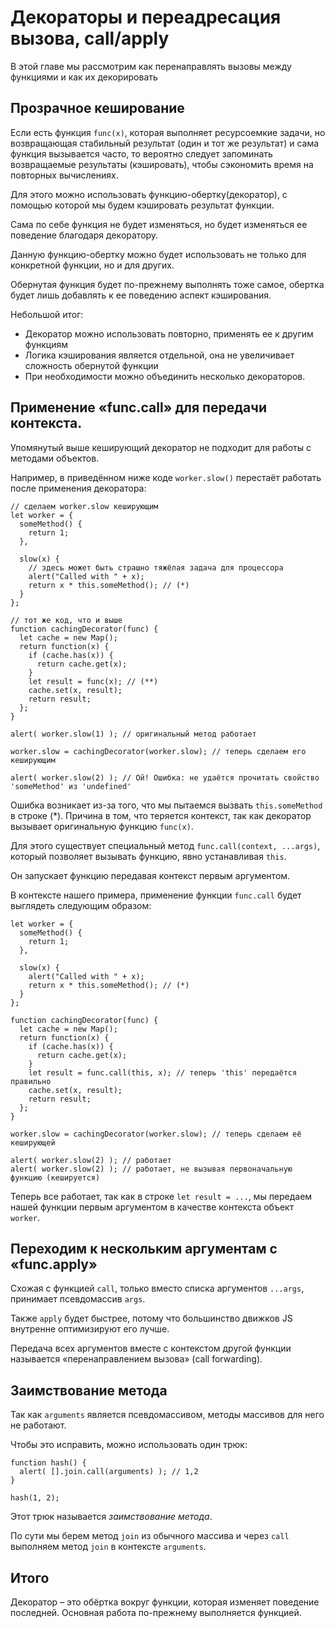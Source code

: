 # Декораторы и переадресация вызова, call/apply

В этой главе мы рассмотрим как перенаправлять вызовы между функциями и как их декорировать

## Прозрачное кеширование

Если есть функция `func(x)`, которая выполняет ресурсоемкие задачи, но возвращающая стабильный результат (один и тот же результат) и сама функция вызывается часто, то вероятно следует запоминать возвращаемые результаты (кэшировать), чтобы сэкономить время на повторных вычислениях.

Для этого можно использовать функцию-обертку(декоратор), с помощью которой мы будем кэшировать результат функции.

Сама по себе функция не будет изменяться, но будет изменяться ее поведение благодаря декоратору.

Данную функцию-обертку можно будет использовать не только для конкретной функции, но и для других.

Обернутая функция будет по-прежнему выполнять тоже самое, обертка будет лишь добавлять к ее поведению аспект кэширования.

Небольшой итог:

- Декоратор можно использовать повторно, применять ее к другим функциям
- Логика кэширования является отдельной, она не увеличивает сложность обернутой функции
- При необходимости можно объединить несколько декораторов.

## Применение «func.call» для передачи контекста.

Упомянутый выше кеширующий декоратор не подходит для работы с методами объектов.

Например, в приведённом ниже коде `worker.slow()` перестаёт работать после применения декоратора:

```
// сделаем worker.slow кеширующим
let worker = {
  someMethod() {
    return 1;
  },

  slow(x) {
    // здесь может быть страшно тяжёлая задача для процессора
    alert("Called with " + x);
    return x * this.someMethod(); // (*)
  }
};

// тот же код, что и выше
function cachingDecorator(func) {
  let cache = new Map();
  return function(x) {
    if (cache.has(x)) {
      return cache.get(x);
    }
    let result = func(x); // (**)
    cache.set(x, result);
    return result;
  };
}

alert( worker.slow(1) ); // оригинальный метод работает

worker.slow = cachingDecorator(worker.slow); // теперь сделаем его кеширующим

alert( worker.slow(2) ); // Ой! Ошибка: не удаётся прочитать свойство 'someMethod' из 'undefined'
```

Ошибка возникает из-за того, что мы пытаемся вызвать `this.someMethod` в строке (*). Причина в том, что теряется контекст, так как декоратор вызывает оригинальную функцию `func(x)`.

Для этого существует специальный метод `func.call(context, ...args)`, который позволяет вызывать функцию, явно устанавливая `this`.

Он запускает функцию передавая контекст первым аргументом.

В контексте нашего примера, применение функции `func.call` будет выглядеть следующим образом:

```
let worker = {
  someMethod() {
    return 1;
  },

  slow(x) {
    alert("Called with " + x);
    return x * this.someMethod(); // (*)
  }
};

function cachingDecorator(func) {
  let cache = new Map();
  return function(x) {
    if (cache.has(x)) {
      return cache.get(x);
    }
    let result = func.call(this, x); // теперь 'this' передаётся правильно
    cache.set(x, result);
    return result;
  };
}

worker.slow = cachingDecorator(worker.slow); // теперь сделаем её кеширующей

alert( worker.slow(2) ); // работает
alert( worker.slow(2) ); // работает, не вызывая первоначальную функцию (кешируется)
```

Теперь все работает, так как в строке `let result = ...`, мы передаем нашей функции первым аргументом в качестве контекста объект `worker`.

## Переходим к нескольким аргументам с «func.apply»

Схожая с функцией `call`, только вместо списка аргументов `...args`, принимает псевдомассив `args`.

Также `apply` будет быстрее, потому что большинство движков JS внутренне оптимизируют его лучше.

Передача всех аргументов вместе с контекстом другой функции называется «перенаправлением вызова» (call forwarding).

## Заимствование метода

Так как `arguments` является псевдомассивом, методы массивов для него не работают.

Чтобы это исправить, можно использовать один трюк:

```
function hash() {
  alert( [].join.call(arguments) ); // 1,2
}

hash(1, 2);
```

Этот трюк называется _заимствование метода_.

По сути мы берем метод `join` из обычного массива и через `call` выполняем метод `join` в контексте `arguments`.

## Итого

Декоратор – это обёртка вокруг функции, которая изменяет поведение последней. Основная работа по-прежнему выполняется функцией.